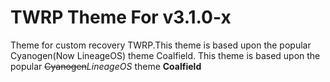 # TWRP Theme For v3.1.0-x
Theme for custom recovery TWRP.This theme is based upon the popular Cyanogen(Now LineageOS) theme Coalfield.
This theme is based upon the popular ~~Cyanogen~~*LineageOS* theme **Coalfield**
